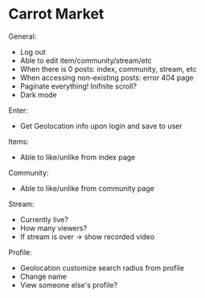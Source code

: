 # Carrot Market

General:

- Log out
- Able to edit item/community/stream/etc
- When there is 0 posts: index, community, stream, etc
- When accessing non-existing posts: error 404 page
- Paginate everything! Inifnite scroll?
- Dark mode

Enter:

- Get Geolocation info upon login and save to user

Items:

- Able to like/unlike from index page

Community:

- Able to like/unlike from community page

Stream:

- Currently live?
- How many viewers?
- If stream is over -> show recorded video

Profile:

- Geolocation customize search radius from profile
- Change name
- View someone else's profile?
